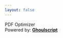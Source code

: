 ```yaml
---
layout: false
---
```


<script setup>
  import pButton from '../components/button/Button.vue'
  import pPdfViewer from '../components/pdf-viewer/PdfViewer.vue'
  import pDropzone from '../components/dropzone/Dropzone.vue'
  import pSpread from '../components/spread/Spread.vue'
  import pHeading from '../components/heading/Heading.vue'
  import pCaption from '../components/caption/Caption.vue'
  import { showOverlay, hideOverlay } from '../components/overlay'
  import pBanner from '../components/banner/Banner.vue'
  import IconFile from '@privyid/persona-icon/vue/document-filled/32.vue'
  import IconImage from '@privyid/persona-icon/vue/image/32.vue'
  import { usePreview } from '../components/cropper/utils/use-preview'
  import { optimizePDF } from '@privyid/ghoulscript'
  import {
    ref,
    watch,
    watchEffect,
    computed,
  } from 'vue-demi'

  const input  = ref()
  const output = ref()

  const inputViewer  = ref()
  const outputViewer = ref()

  const inputUrl  = usePreview(input)
  const outputUrl = usePreview(output)

  const scale    = ref()
  const duration = ref()

  const diff = computed(() => {
    if (input.value && output.value) {
      return Math.round((output.value.size - input.value.size) / input.value.size * 100)
    }
  })

  watch(input, async (value) => {
    if (value) {
      try {
        showOverlay()

        const start = performance.now()

        const result = await optimizePDF(value, { noTransparency: false })
        const name   = input.value.name.replace('.pdf', '.compressed.pdf')

        output.value   = new File([result], name, { type: 'application/pdf' })
        duration.value = (performance.now() - start) / 1000
      } finally {
        hideOverlay()
      }
    }
  })

  watchEffect((onCleanup) => {
    const inputContainer  = inputViewer.value?.container
    const outputContainer = outputViewer.value?.container

    if (inputContainer && outputContainer) {
      const onInputScroll  = () => syncScroll(inputContainer, outputContainer)
      const onOutputScroll = () => syncScroll(outputContainer, inputContainer)

      inputContainer.addEventListener('scroll', onInputScroll, { passive: true })
      outputContainer.addEventListener('scroll', onOutputScroll, { passive: true })

      onCleanup(() => {
        inputContainer.removeEventListener('scroll', onInputScroll)
        outputContainer.removeEventListener('scroll', onOutputScroll)
      })
    }
  })

  function syncScroll (source, target) {
    target.scrollLeft = source.scrollLeft
    target.scrollTop  = source.scrollTop
  }

  function bytes (bytes, decimal = 2, k = 1024) {
    if (bytes === 0)
      return '0 Bytes'

    const sizes = [
      `${bytes > 1 ? 'Bytes' : 'Byte'}`,
      'KB',
      'MB',
      'GB',
      'TB',
      'PB',
      'EB',
      'ZB',
      'YB',
    ]

    const i = Math.floor(Math.log(bytes) / Math.log(k))

    return `${Number.parseFloat((bytes / Math.pow(k, i)).toFixed(decimal))} ${sizes[i]}`
  }

  function close () {
    input.value  = undefined
    output.value = undefined
  }
</script>

<div class="flex w-full min-h-screen">
  <div
    v-if="!output"
    class="flex items-center justify-center w-full min-h-screen">
    <div class="w-1/3 p-6 text-center">
      <div class="mb-4">
        <p-heading element="h3">
          PDF Optimizer
        </p-heading>
      </div>
      <p-dropzone v-model="input" accept="application/pdf">
        <template #default="{ isDragover, isHovered, model, browse }">
          <div class="flex flex-col items-center justify-center w-full p-6 space-y-3 border-2 border-dashed rounded aspect-video "
            :class="[isDragover ? 'bg-info dark:bg-dark-info border-info-emphasis dark:border-dark-info-emphasis' : 'bg-default dark:bg-dark-default border-default dark:border-dark-default']">
            <p-banner variant="danger" class="text-start">
              Some content may be lost during compressing.<br/>
              <strong>Please take it at your own risk</strong>
            </p-banner>
            <p-spread :active="isDragover || isHovered">
              <IconFile class="w-20 h-20 my-5 fill-info-emphasis dark:fill-dark-info-emphasis" />
            </p-spread>
            <p-heading element="h5">
              Upload Document
            </p-heading>
            <p-heading element="h6" class="line-clamp-1">
              <template v-if="!model">
                Drag your document here or click
                <a class="text-info hover:underline" href="#" @click.prevent="browse">Browse</a>
              </template>
              <template v-else>
                {{ model.name }}
              </template>
            </p-heading>
          </div>
        </template>
      </p-dropzone>
      <p-caption class="my-4">
        Powered by:
        <a class="hover:underline decoration-dashed" href="https://github.com/privy-open-source/ghoulscript" target="_blank"><b>Ghoulscript</b></a>
      </p-caption>
    </div>
  </div>
  <template v-else>
    <div class="w-full border border-default dark:border-dark-default">
      <p-pdf-viewer v-model:scale="scale" ref="inputViewer" :src="inputUrl" layout="fit">
        <template #header>
          <div class="flex p-2">
            <div class="flex-grow">
              Original Size:&nbsp;<b>{{ bytes(input.size) }}</b>&nbsp;
            </div>
            <p-button size="xs" @click="close">
              Close
            </p-button>
          </div>
        </template>
      </p-pdf-viewer>
    </div>
    <div class="w-full border dark:border-dark-default">
      <p-pdf-viewer v-model:scale="scale" ref="outputViewer" :src="outputUrl" layout="fit">
        <template #header>
          <div class="flex p-2">
            <div class="flex-grow">
              Compressed Size:&nbsp;<b>{{ bytes(output.size) }}</b>&nbsp;
              <span :class="diff < 0 ? 'text-green-50' : 'text-red-50'">
                <span v-if="diff > 0">+</span>({{ diff }}%)
              </span>
              Duration: {{ duration.toFixed(2) }}s
            </div>
            <p-button
              :href="outputUrl"
              :download="output.name"
              color="info"
              size="xs">
              Download Compressed
            </p-button>
          </div>
        </template>
      </p-pdf-viewer>
    </div>
  </template>
</div>
